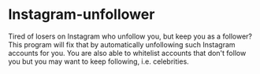 # Instagram-unfollower
Tired of losers on Instagram who unfollow you, but keep you as a follower? This program will fix that by automatically unfollowing such Instagram accounts for you. You are also able to whitelist accounts that don't follow you but you may want to keep following, i.e. celebrities.
